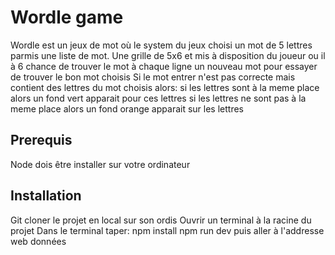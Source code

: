 # Wordle game
Wordle est un jeux de mot où le system du jeux choisi un mot de 5 lettres parmis une liste de mot.
Une grille de 5x6 et mis à disposition du joueur ou il à 6 chance de trouver le mot à chaque ligne un nouveau mot pour essayer de trouver le bon mot choisis
Si le mot entrer n'est pas correcte mais contient des lettres du mot choisis alors: 
si les lettres sont à la meme place alors un fond vert apparait pour ces lettres
si les lettres ne sont pas à la meme place alors un fond orange apparait sur les lettres

## Prerequis
Node dois être installer sur votre ordinateur

## Installation
Git cloner le projet en local sur son ordis
Ouvrir un terminal à la racine du projet
Dans le terminal taper:
    npm install
    npm run dev
    puis aller à l'addresse web données